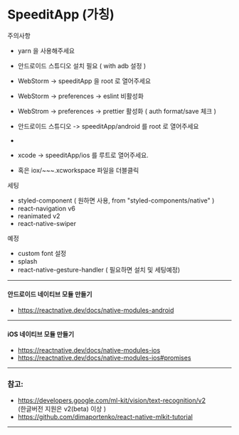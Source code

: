 # SpeeditApp (가칭)

주의사항
- yarn 을 사용해주세요 
- 안드로이드 스튜디오 설치 필요 ( with adb 설정 )
- WebStorm -> speeditApp 을 root 로 열어주세요
- WebStorm -> preferences -> eslint 비활성화
- WebStrom -> preferences -> prettier 활성화 ( auth format/save 체크 )

- 안드로이드 스튜디오 -> speeditApp/android 를 root 로 열어주세요
- 
- xcode -> speeditApp/ios 를 루트로 열어주세요.
- 혹은 iox/~~~.xcworkspace 파일을 더블클릭

세팅
- styled-component ( 원하면 사용, from "styled-components/native" )
- react-navigation v6
- reanimated v2
- react-native-swiper

예정
- custom font 설정
- splash
- react-native-gesture-handler ( 필요하면 설치 및 세팅예정)

---- 

#### 안드로이드 네이티브 모듈 만들기
- https://reactnative.dev/docs/native-modules-android

----
#### iOS 네이티브 모듈 만들기
- https://reactnative.dev/docs/native-modules-ios
- https://reactnative.dev/docs/native-modules-ios#promises

----
### 참고:
- https://developers.google.com/ml-kit/vision/text-recognition/v2  
  (한글버전 지원은 v2(beta) 이상 )
- https://github.com/dimaportenko/react-native-mlkit-tutorial
----
